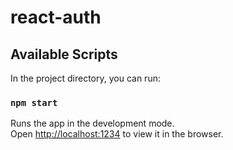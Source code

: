 # react-auth
## Available Scripts

In the project directory, you can run:

### `npm start`

Runs the app in the development mode.<br />
Open [http://localhost:1234](http://localhost:1234) to view it in the browser.
